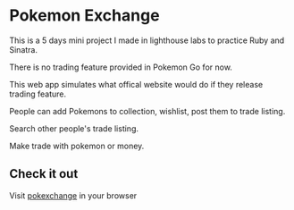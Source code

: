 Pokemon Exchange
=============

This is a 5 days mini project I made in lighthouse labs to practice Ruby and Sinatra.

There is no trading feature provided in Pokemon Go for now.

This web app simulates what offical website would do if they release trading feature.

People can add Pokemons to collection, wishlist, post them to trade listing.

Search other people's trade listing.

Make trade with pokemon or money.

## Check it out
Visit [pokexchange](http://pokemontradeapp.herokuapp.com/) in your browser
